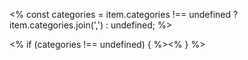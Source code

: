 <%
const categories = item.categories !== undefined ? item.categories.join(',') : undefined;
%>

<div class="quarto-listing-item-metadata" style-"display:none;">
<span class="original-value" data-original-value="${itemNumber}" style="display:none;"></span>
<% if (categories !== undefined) { %><span class="categories" data-categories="${categories}" style="display:none;"></span><% } %>
</div>
